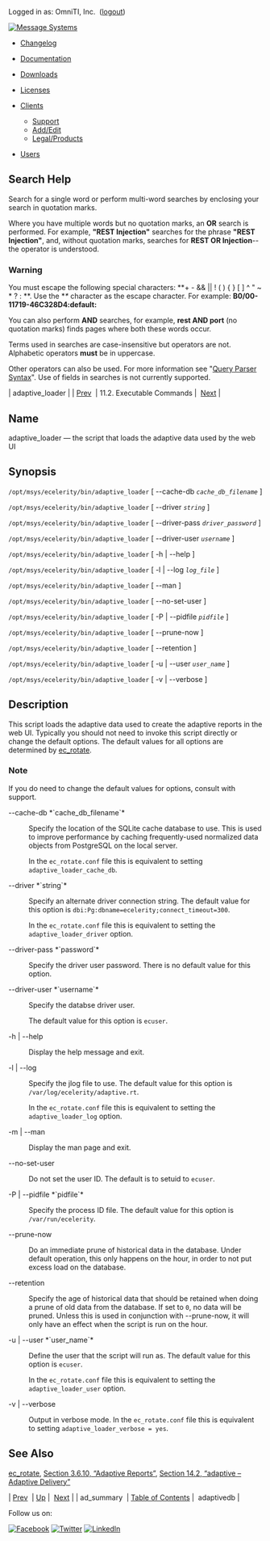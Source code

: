 Logged in as: OmniTI, Inc.  ([logout](https://support.messagesystems.com/logout.php))

[![Message Systems](https://support.messagesystems.com/images/ms-white205.png)](https://support.messagesystems.com/start.php) 

*   [Changelog](https://support.messagesystems.com/start.php?show=changelog)
*   [Documentation](https://support.messagesystems.com/docs/)
*   [Downloads](https://support.messagesystems.com/start.php)

*   [Licenses](https://support.messagesystems.com/license_summary.php)
*   <a href="">Clients</a>
    *   [Support](https://support.messagesystems.com/cs.php)
    *   [Add/Edit](https://support.messagesystems.com/edit_client.php)
    *   [Legal/Products](https://support.messagesystems.com/edit_products.php)
*   [Users](https://support.messagesystems.com/edit_customer.php)

## Search Help

Search for a single word or perform multi-word searches by enclosing your search in quotation marks.

Where you have multiple words but no quotation marks, an **OR** search is performed. For example, **"REST Injection"** searches for the phrase **"REST Injection"**, and, without quotation marks, searches for **REST OR Injection**--the operator is understood.

### Warning

You must escape the following special characters: **+ - && || ! ( ) { } [ ] ^ " ~ * ? : \**. Use the **\** character as the escape character. For example: **B0/00-11719-46C328D4\:default\:**

You can also perform **AND** searches, for example, **rest AND port** (no quotation marks) finds pages where both these words occur.

Terms used in searches are case-insensitive but operators are not. Alphabetic operators **must** be in uppercase.

Other operators can also be used. For more information see "[Query Parser Syntax](https://lucene.apache.org/core/old_versioned_docs/versions/3_0_0/queryparsersyntax.html)". Use of fields in searches is not currently supported.

| adaptive_loader |
| [Prev](executable.ad_summary.php)  | 11.2. Executable Commands |  [Next](executable.adaptivedb.php) |

<a name="executable.adaptive_loader"></a>
## Name

adaptive_loader — the script that loads the adaptive data used by the web UI

## Synopsis

`/opt/msys/ecelerity/bin/adaptive_loader` [ --cache-db *`cache_db_filename`* ]

`/opt/msys/ecelerity/bin/adaptive_loader` [ --driver *`string`* ]

`/opt/msys/ecelerity/bin/adaptive_loader` [ --driver-pass *`driver_password`* ]

`/opt/msys/ecelerity/bin/adaptive_loader` [ --driver-user *`username`* ]

`/opt/msys/ecelerity/bin/adaptive_loader` [ -h | --help ]

`/opt/msys/ecelerity/bin/adaptive_loader` [ -l | --log *`log_file`* ]

`/opt/msys/ecelerity/bin/adaptive_loader` [ --man ]

`/opt/msys/ecelerity/bin/adaptive_loader` [ --no-set-user ]

`/opt/msys/ecelerity/bin/adaptive_loader` [ -P | --pidfile *`pidfile`* ]

`/opt/msys/ecelerity/bin/adaptive_loader` [ --prune-now ]

`/opt/msys/ecelerity/bin/adaptive_loader` [ --retention ]

`/opt/msys/ecelerity/bin/adaptive_loader` [ -u | --user *`user_name`* ]

`/opt/msys/ecelerity/bin/adaptive_loader` [ -v | --verbose ]

<a name="idp12972640"></a>
## Description

This script loads the adaptive data used to create the adaptive reports in the web UI. Typically you should not need to invoke this script directly or change the default options. The default values for all options are determined by [ec_rotate](executable.ec_rotate.php "ec_rotate").

### Note

If you do need to change the default values for options, consult with support.

<dl class="variablelist">

<dt>--cache-db *`cache_db_filename`*</dt>

<dd>

Specify the location of the SQLite cache database to use. This is used to improve performance by caching frequently-used normalized data objects from PostgreSQL on the local server.

In the `ec_rotate.conf` file this is equivalent to setting `adaptive_loader_cache_db`.

</dd>

<dt>--driver *`string`*</dt>

<dd>

Specify an alternate driver connection string. The default value for this option is `dbi:Pg:dbname=ecelerity;connect_timeout=300`.

In the `ec_rotate.conf` file this is equivalent to setting the `adaptive_loader_driver` option.

</dd>

<dt>--driver-pass *`password`*</dt>

<dd>

Specify the driver user password. There is no default value for this option.

</dd>

<dt>--driver-user *`username`*</dt>

<dd>

Specify the databse driver user.

The default value for this option is `ecuser`.

</dd>

<dt>-h | --help</dt>

<dd>

Display the help message and exit.

</dd>

<dt>-l | --log</dt>

<dd>

Specify the jlog file to use. The default value for this option is `/var/log/ecelerity/adaptive.rt`.

In the `ec_rotate.conf` file this is equivalent to setting the `adaptive_loader_log` option.

</dd>

<dt>-m | --man</dt>

<dd>

Display the man page and exit.

</dd>

<dt>--no-set-user</dt>

<dd>

Do not set the user ID. The default is to setuid to `ecuser`.

</dd>

<dt>-P | --pidfile *`pidfile`*</dt>

<dd>

Specify the process ID file. The default value for this option is `/var/run/ecelerity`.

</dd>

<dt>--prune-now</dt>

<dd>

Do an immediate prune of historical data in the database. Under default operation, this only happens on the hour, in order to not put excess load on the database.

</dd>

<dt>--retention</dt>

<dd>

Specify the age of historical data that should be retained when doing a prune of old data from the database. If set to `0`, no data will be pruned. Unless this is used in conjunction with --prune-now, it will only have an effect when the script is run on the hour.

</dd>

<dt>-u | --user *`user_name`*</dt>

<dd>

Define the user that the script will run as. The default value for this option is `ecuser`.

In the `ec_rotate.conf` file this is equivalent to setting the `adaptive_loader_user` option.

</dd>

<dt>-v | --verbose</dt>

<dd>

Output in verbose mode. In the `ec_rotate.conf` file this is equivalent to setting `adaptive_loader_verbose = yes`.

</dd>

</dl>

<a name="idp13011152"></a>
## See Also

[ec_rotate](executable.ec_rotate.php "ec_rotate"), [Section 3.6.10, “Adaptive Reports”](web3.reports.php#web3.reports.adaptive "3.6.10. Adaptive Reports"), [Section 14.2, “adaptive – Adaptive Delivery”](modules.adaptive.php "14.2. adaptive – Adaptive Delivery")

| [Prev](executable.ad_summary.php)  | [Up](exe.commands.details.php) |  [Next](executable.adaptivedb.php) |
| ad_summary  | [Table of Contents](index.php) |  adaptivedb |

Follow us on:

[![Facebook](https://support.messagesystems.com/images/icon-facebook.png)](http://www.facebook.com/messagesystems) [![Twitter](https://support.messagesystems.com/images/icon-twitter.png)](http://twitter.com/#!/MessageSystems) [![LinkedIn](https://support.messagesystems.com/images/icon-linkedin.png)](http://www.linkedin.com/company/message-systems)